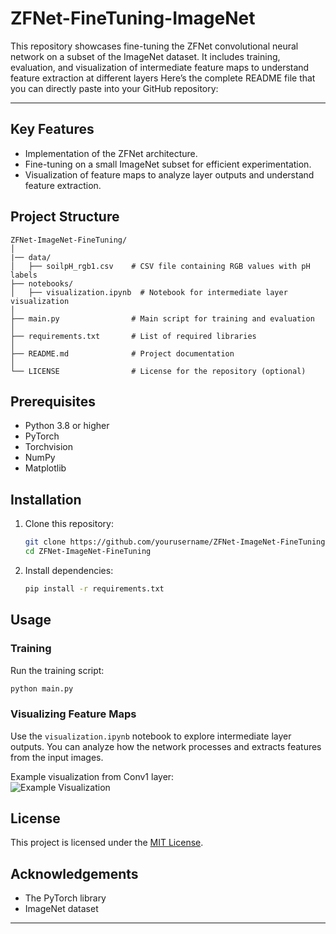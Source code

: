 # ZFNet-FineTuning-ImageNet
This repository showcases fine-tuning the ZFNet convolutional neural network on a subset of the ImageNet dataset. It includes training, evaluation, and visualization of intermediate feature maps to understand feature extraction at different layers
Here’s the complete README file that you can directly paste into your GitHub repository:

---

## Key Features
- Implementation of the ZFNet architecture.
- Fine-tuning on a small ImageNet subset for efficient experimentation.
- Visualization of feature maps to analyze layer outputs and understand feature extraction.

## Project Structure
```
ZFNet-ImageNet-FineTuning/
│
|── data/
│   ├── soilpH_rgb1.csv    # CSV file containing RGB values with pH labels
├── notebooks/
│   ├── visualization.ipynb  # Notebook for intermediate layer visualization
│
├── main.py                # Main script for training and evaluation
│
├── requirements.txt       # List of required libraries
│
├── README.md              # Project documentation
│
└── LICENSE                # License for the repository (optional)
```

## Prerequisites
- Python 3.8 or higher
- PyTorch
- Torchvision
- NumPy
- Matplotlib

## Installation
1. Clone this repository:
   ```bash
   git clone https://github.com/yourusername/ZFNet-ImageNet-FineTuning.git
   cd ZFNet-ImageNet-FineTuning
   ```

2. Install dependencies:
   ```bash
   pip install -r requirements.txt
   ```

## Usage
### Training
Run the training script:
```bash
python main.py
```

### Visualizing Feature Maps
Use the `visualization.ipynb` notebook to explore intermediate layer outputs. You can analyze how the network processes and extracts features from the input images.
 

Example visualization from Conv1 layer:  
![Example Visualization](path/to/example-visualization.png)

## License
This project is licensed under the [MIT License](LICENSE).

## Acknowledgements
- The PyTorch library
- ImageNet dataset

---
